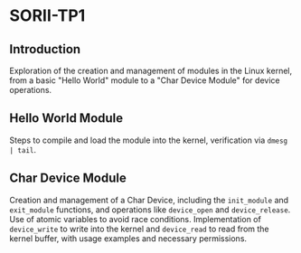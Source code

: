 # SORII-TP1

## Introduction
Exploration of the creation and management of modules in the Linux kernel, from a basic "Hello World" module to a "Char Device Module" for device  operations.

## Hello World Module
Steps to compile and load the module into the kernel, verification via `dmesg | tail`.

## Char Device Module
Creation and management of a Char Device, including the `init_module` and `exit_module` functions, and operations like `device_open` and `device_release`. Use of atomic variables to avoid race conditions. Implementation of `device_write` to write into the kernel and `device_read` to read from the kernel buffer, with usage examples and necessary permissions.
